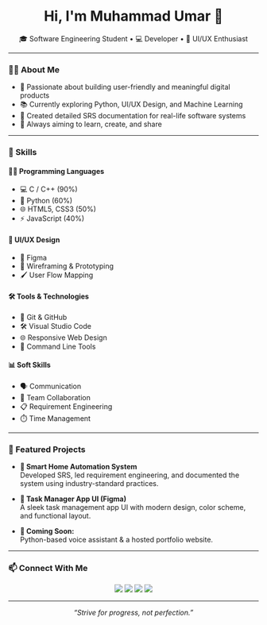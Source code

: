 <h1 align="center">Hi, I'm Muhammad Umar 👋</h1>

<p align="center">
  🎓 Software Engineering Student • 💻 Developer • 🎨 UI/UX Enthusiast  
</p>

---

### 🧑‍💻 About Me

- 🚀 Passionate about building user-friendly and meaningful digital products  
- 📚 Currently exploring Python, UI/UX Design, and Machine Learning  
- 📄 Created detailed SRS documentation for real-life software systems  
- 🎯 Always aiming to learn, create, and share

---

### 🚀 Skills




#### 👨‍💻 Programming Languages
- 💻 C / C++ (90%)
- 🐍 Python (60%)
- 🌐 HTML5, CSS3 (50%)
- ⚡ JavaScript (40%)

#### 🎨 UI/UX Design
- 🎯 Figma
- 🧩 Wireframing & Prototyping
- 🖌️ User Flow Mapping

#### 🛠️ Tools & Technologies
- 🔧 Git & GitHub
- 🛠️ Visual Studio Code
- 🌐 Responsive Web Design
- 🧰 Command Line Tools

#### 📊 Soft Skills
- 🗣️ Communication
- 🤝 Team Collaboration
- 📋 Requirement Engineering
- ⏱️ Time Management


</div>

---


### 🌟 Featured Projects

- **🔐 Smart Home Automation System**  
  Developed SRS, led requirement engineering, and documented the system using industry-standard practices.

- **📱 Task Manager App UI (Figma)**  
  A sleek task management app UI with modern design, color scheme, and functional layout.

- **🧠 Coming Soon:**  
  Python-based voice assistant & a hosted portfolio website.

---

### 📫 Connect With Me

<p align="center">
  <a href="https://github.com/MuhammadUmar-Hashmi"><img src="https://img.shields.io/badge/GitHub-100000?style=for-the-badge&logo=github&logoColor=white" /></a>
  <a href="https://www.linkedin.com/in/muhammad-umar-nuces/"><img src="https://img.shields.io/badge/LinkedIn-0077B5?style=for-the-badge&logo=linkedin&logoColor=white" /></a>
  <a href="mailto:muhammad.umar.nu22@gmail.com"><img src="https://img.shields.io/badge/Email-D14836?style=for-the-badge&logo=gmail&logoColor=white" /></a>
  <a href="https://yourwebsite.com"><img src="https://img.shields.io/badge/Portfolio-222222?style=for-the-badge&logo=About.me&logoColor=white" /></a>
</p>

---

<p align="center"><i>“Strive for progress, not perfection.”</i></p>
